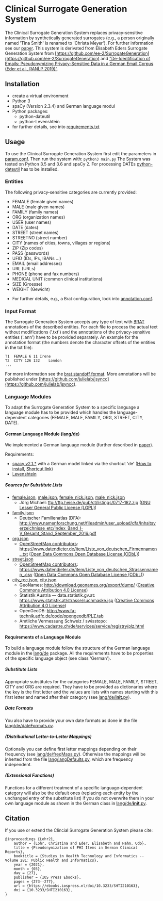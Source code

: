 # Clinical Surrogate Generation System

The Clinical Surrogate Generation System replaces privacy-sensitive information by synthetically generated surrogates
(e.g., a person originally named 'Tina Smith' is renamed to 'Christa Meyer').
For further information see our [paper](https://pubmed.ncbi.nlm.nih.gov/34042748/).
This system is derivated from Elisabeth Eders Surrogate Generation System from
[https://github.com/ee-2/SurrogateGeneration](https://github.com/ee-2/SurrogateGeneration) and
["De-Identification of Emails: Pseudonymizing Privacy-Sensitive Data in a German Email Corpus (Eder et al., RANLP 2019)"](https://www.aclweb.org/anthology/R19-1030/).

## Installation
* create a virtual environment
* Python 3
* spaCy (Version 2.3.4) and German language modul
* Python packages:
  * python-dateutil
  * python-Levenshtein
* for further details, see into [requirements.txt](requirements.txt)

## Usage

To use the Clinical Surrogate Generation System first edit the parameters in [param.conf](param.conf).
Then run the system with: ``` python3 main.py ```
The System was tested on Python 3.5 and 3.6 and spaCy 2.
For processing DATEs [python-dateutil](https://pypi.org/project/python-dateutil/) has to be installed.

### Entities
The following privacy-sensitive categories are currently provided:
- FEMALE (female given names)
- MALE (male given names)
- FAMILY (family names)
- ORG (organization names)
- USER (user names)
- DATE (dates)
- STREET (street names)
- STREETNO (street number)
- CITY (names of cities, towns, villages or regions)
- ZIP (Zip codes)
- PASS (passwords)
- UFID (IDs, IPs, IBANs ...)
- EMAIL (email addresses)
- URL (URLs)
- PHONE (phone and fax numbers)
- MEDICAL UNIT (common clinical institutions)
- SIZE (Groesse)
- WEIGHT (Gewicht)
* For further details, e.g., a Brat configuration, look into [annotation.conf](annotation.conf).


### Input Format
The Surrogate Generation System accepts any type of text with [BRAT](https://brat.nlplab.org/) annotations of the described entities. For each file to process the actual text without modifications ('.txt') and the annotations of the privacy-sensitive entities ('.ann') have to be provided separately. An example for the annotation format (the numbers denote the character offsets of the entities in the txt file): 
```
T1	FEMALE 6 11	Irene
T2	CITY 126 132	London
...
```
For more information see the [brat standoff format](https://brat.nlplab.org/standoff.html).
More annotations will be published under [https://github.com/julielab/jsyncc](https://github.com/julielab/jsyncc).

### Language Modules
To adapt the Surrogate Generation System to a specific language a language module has to be provided which handles the language-dependent categories (FEMALE, MALE, FAMILY, ORG, STREET, CITY, DATE).

#### German Language Module ([lang/de](lang/de))
We implemented a German language module (further described in [paper](https://www.aclweb.org/anthology/R19-1030)).

Requirements:
- [spacy v2.1.*](https://spacy.io/) with a German model linked via the shortcut 'de' ([How to install](https://spacy.io/usage), [Shortcut link](https://spacy.io/usage/models#usage-link))
- [Levenshtein](https://github.com/ztane/python-Levenshtein/)

##### Sources for Substitute Lists
- [female.json](lang/de/subLists/female.json), [male.json](lang/de/subLists/male.json), [female_nick.json](lang/de/subLists/female_nick.json), [male_nick.json](lang/de/subLists/male_nick.json)
   - Jörg Michael: <ftp://ftp.heise.de/pub/ct/listings/0717-182.zip> ([GNU Lesser General Public License (LGPL)](https://www.gnu.org/licenses/lgpl-3.0))
- [family.json](lang/de/subLists/family.json)
   - Deutscher Familienatlas (DFA): <http://www.namenforschung.net/fileadmin/user_upload/dfa/Inhaltsverzeichnisse_etc/Index_Band_I-V_Gesamt_Stand_September_2016.pdf>
- [org.json](lang/de/subLists/org.json)
   - [OpenStreetMap contributors](http://www.openstreetmap.org/): <https://www.datendieter.de/item/Liste_von_deutschen_Firmennamen_.txt> ([Open Data Commons Open Database License (ODbL)](https://opendatacommons.org/licenses/odbl/))
- [street.json](lang/de/subLists/street.json)
   - [OpenStreetMap contributors](http://www.openstreetmap.org/): <https://www.datendieter.de/item/Liste_von_deutschen_Strassennamen_.csv> ([Open Data Commons Open Database License (ODbL)](https://opendatacommons.org/licenses/odbl/))
- [city_rec.json](lang/de/subLists/city_rec.json), [city.json](lang/de/subLists/city.json)
   - GeoNames: <http://download.geonames.org/export/dump/> ([Creative Commons Attribution 4.0 License](https://creativecommons.org/licenses/by/4.0/))
   - Statistik Austria — data.statistik.gv.at: <https://www.statistik.at/strasse/suchmaske.jsp> ([Creative Commons Attribution 4.0 License](https://creativecommons.org/licenses/by/4.0/))
   - OpenGeoDB: <http://www.fa-technik.adfc.de/code/opengeodb/PLZ.tab>
   - Amtliche Vermessung Schweiz / swisstopo: <https://www.cadastre.ch/de/services/service/registry/plz.html>


#### Requirements of a Language Module
To build a language module follow the structure of the German language module in the [lang/de](lang/de) package. All the requirements have to be properties of the specific language object (see class 'German').

##### Substitute Lists
Appropriate substitutes for the categories FEMALE, MALE, FAMILY, STREET, CITY and ORG are required. They have to be provided as dictionaries where the key is the first letter and the values are lists with names starting with this first letter and named after their category (see [lang/de/__init__.py](lang/de/__init__.py)).

##### Date Formats
You also have to provide your own date formats as done in the file [lang/de/dateFormats.py](lang/de/dateFormats.py).

##### (Distributional Letter-to-Letter Mappings)
Optionally you can define first letter mappings depending on their frequency (see [lang/de/freqMaps.py](lang/de/freqMaps.py)). Otherwise the mappings will be inherted from the file [lang/langDefaults.py](lang/langDefaults.py), which are frequency independent.

##### (Extensional Functions)
Functions for a different treatment of a specific language-dependent category will also be the default ones (replacing each entity by the unchanged entry of the substitute list) if you do not overwrite them in your own language module as shown in the German class in [lang/de/__init__.py](lang/de/__init__.py).


## Citation

If you use or extend the Clincial Surrogate Generation System please cite:

```
@inproceedings {Lohr21,
	author = {Lohr, Christina and Eder, Elisabeth and Hahn, Udo},
	title = {Pseudonymization of PHI Items in German Clinical Reports},
	booktitle = {Studies in Health Technology and Informatics -- Volume 281: Public Health and Informatics},
	year = {2021},
	month = {05},
	day = {27},
	publisher = {IOS Press Ebooks},
	pages = {273--277},
    url = {https://ebooks.iospress.nl/doi/10.3233/SHTI210163},
    doi = {10.3233/SHTI210163},
}
```
